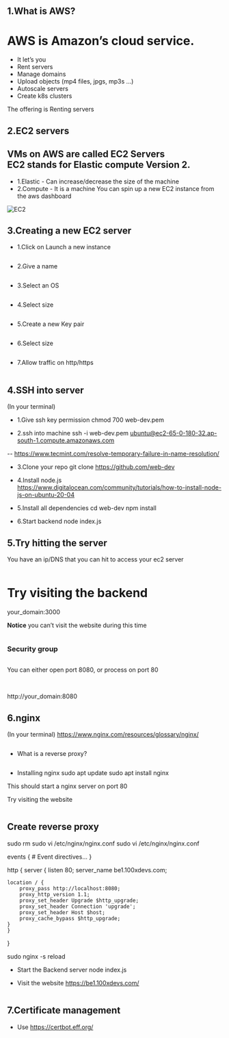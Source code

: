 ## 1.What is AWS?

<h1>AWS is Amazon’s cloud service.</h1>

- It let’s you 
- Rent servers
- Manage domains
- Upload objects (mp4 files, jpgs, mp3s …)
- Autoscale servers
- Create k8s clusters

</h3>
The offering is Renting servers
<h3>

## 2.EC2 servers

<h2>VMs on AWS are called EC2 Servers<br>
EC2 stands for Elastic compute Version 2.</h2>

- 1.Elastic - Can increase/decrease the size of the machine
- 2.Compute - It is a machine
You can spin up a new EC2 instance from the aws dashboard

<img src="https://www.notion.so/image/https%3A%2F%2Fprod-files-secure.s3.us-west-2.amazonaws.com%2F085e8ad8-528e-47d7-8922-a23dc4016453%2Ff0ee3fa6-e989-4982-a580-e8039c48ae62%2FScreenshot_2024-02-11_at_6.33.46_AM.png?table=block&id=3dc2315f-4c68-4d34-995e-c56ba0d08feb&cache=v2" alt="EC2">

## 3.Creating a new EC2 server

- 1.Click on Launch a new instance

<img src="https://www.notion.so/image/https%3A%2F%2Fprod-files-secure.s3.us-west-2.amazonaws.com%2F085e8ad8-528e-47d7-8922-a23dc4016453%2Fce12b6eb-5d32-4cfa-bf79-049356382237%2FScreenshot_2024-02-11_at_6.35.37_AM.png?table=block&id=62284127-f634-49e1-8372-ae190cbe5e53&cache=v2" alt="">

- 2.Give a name 

<img src="https://www.notion.so/image/https%3A%2F%2Fprod-files-secure.s3.us-west-2.amazonaws.com%2F085e8ad8-528e-47d7-8922-a23dc4016453%2F99db06f8-46b8-4724-97b0-edf8eceddc2a%2FScreenshot_2024-02-11_at_6.40.08_AM.png?table=block&id=dc8d9b86-099f-43d9-b591-b73fba177838&cache=v2" alt="">

- 3.Select an OS

<img src="https://www.notion.so/image/https%3A%2F%2Fprod-files-secure.s3.us-west-2.amazonaws.com%2F085e8ad8-528e-47d7-8922-a23dc4016453%2F3d164ebc-9528-40fe-a313-669a9346657e%2FScreenshot_2024-02-11_at_6.40.15_AM.png?table=block&id=1b5a057c-15c7-4306-9c7c-b777110ce930&cache=v2" alt="">

- 4.Select size

<img src="https://www.notion.so/image/https%3A%2F%2Fprod-files-secure.s3.us-west-2.amazonaws.com%2F085e8ad8-528e-47d7-8922-a23dc4016453%2F4fad1e6c-5929-4619-87c9-6dd50bc4dc79%2FScreenshot_2024-02-11_at_6.41.19_AM.png?table=block&id=688a2e65-4d63-4976-a9e8-9b0a64038ae5&cache=v2" alt="">

- 5.Create a new Key pair

<img src="https://www.notion.so/image/https%3A%2F%2Fprod-files-secure.s3.us-west-2.amazonaws.com%2F085e8ad8-528e-47d7-8922-a23dc4016453%2Fb988d06e-447a-476f-9599-b1b98a561f11%2FScreenshot_2024-02-11_at_6.42.11_AM.png?table=block&id=1f313b84-ebcc-4ac1-a118-7abcd4f33e13&cache=v2" alt="">


- 6.Select size

<img src="https://www.notion.so/image/https%3A%2F%2Fprod-files-secure.s3.us-west-2.amazonaws.com%2F085e8ad8-528e-47d7-8922-a23dc4016453%2F4f28c0ac-7f35-4200-a0e6-21df5ac982b3%2FScreenshot_2024-02-11_at_6.38.05_AM.png?table=block&id=f32975d3-a6ee-4a3b-a666-33eb338ff4fe&cache=v2" alt="">

- 7.Allow traffic on http/https

<img src="https://www.notion.so/image/https%3A%2F%2Fprod-files-secure.s3.us-west-2.amazonaws.com%2F085e8ad8-528e-47d7-8922-a23dc4016453%2Faa98e7a1-aedf-4a1a-8e53-edb938b1b476%2FScreenshot_2024-02-11_at_6.37.57_AM.png?table=block&id=7f497c85-0715-467d-adcf-1bfc99fe7791&cache=v2" alt="">

## 4.SSH into server
(In your terminal)
- 1.Give ssh key  permission
chmod 700 web-dev.pem

- 2.ssh into machine
ssh -i web-dev.pem ubuntu@ec2-65-0-180-32.ap-south-1.compute.amazonaws.com

--  https://www.tecmint.com/resolve-temporary-failure-in-name-resolution/

- 3.Clone your repo
git clone https://github.com/web-dev

- 4.Install node.js
https://www.digitalocean.com/community/tutorials/how-to-install-node-js-on-ubuntu-20-04

- 5.Install all dependencies
cd web-dev
npm install

- 6.Start backend
node index.js

## 5.Try hitting the server
You have an ip/DNS that you can hit to access your ec2 server

<img src="https://www.notion.so/image/https%3A%2F%2Fprod-files-secure.s3.us-west-2.amazonaws.com%2F085e8ad8-528e-47d7-8922-a23dc4016453%2Fc937d600-8c4e-4c69-8f94-b08d7f47b6af%2FScreenshot_2024-02-11_at_6.54.09_AM.png?table=block&id=39e74650-04ba-490c-9c29-f99dad477d0e&cache=v2" alt="">

<h1>Try visiting the backend</h1>
your_domain:3000

<b>Notice</b> you can’t visit the website during this time

<img src="https://www.notion.so/image/https%3A%2F%2Fprod-files-secure.s3.us-west-2.amazonaws.com%2F085e8ad8-528e-47d7-8922-a23dc4016453%2F90f755af-9a75-4875-a126-1410feef6917%2FScreenshot_2024-02-11_at_6.57.17_AM.png?table=block&id=334e0f49-6d1e-4eeb-bb9d-405efa43671e&cache=v2" alt="">

<h3>Security group</h3>

<img src="https://www.notion.so/image/https%3A%2F%2Fprod-files-secure.s3.us-west-2.amazonaws.com%2F085e8ad8-528e-47d7-8922-a23dc4016453%2F1b991aa0-bc28-4642-83b9-5101a4ba4f4d%2FScreenshot_2024-02-11_at_6.59.14_AM.png?table=block&id=45e8ee3d-7edd-4160-85c5-dccc8abb6df8&cache=v2" alt="">

You can either open port 8080, or process on port 80

<img src="https://www.notion.so/image/https%3A%2F%2Fprod-files-secure.s3.us-west-2.amazonaws.com%2F085e8ad8-528e-47d7-8922-a23dc4016453%2Febe18a38-147c-4866-9a30-71bace5a829c%2FScreenshot_2024-02-11_at_7.01.21_AM.png?table=block&id=48e9db64-d800-4c6e-87e9-1b890aa215e3&cache=v2" alt="">

<img src="https://www.notion.so/image/https%3A%2F%2Fprod-files-secure.s3.us-west-2.amazonaws.com%2F085e8ad8-528e-47d7-8922-a23dc4016453%2F5cb4a372-d4db-4698-94c6-37ccaccf9fab%2FScreenshot_2024-02-11_at_7.02.59_AM.png?table=block&id=0c572982-e36c-4658-934d-6753620b7f93&cache=v2" alt="">

http://your_domain:8080

## 6.nginx
(In your terminal)
https://www.nginx.com/resources/glossary/nginx/

<img src="https://www.notion.so/image/https%3A%2F%2Fprod-files-secure.s3.us-west-2.amazonaws.com%2F085e8ad8-528e-47d7-8922-a23dc4016453%2F0263a8e2-e824-45b1-901c-34b635308f87%2FScreenshot_2024-02-11_at_7.05.48_AM.png?table=block&id=ff5b15cd-c123-4238-a3bb-aada54dd8407&cache=v2" alt="">

- What is a reverse proxy?

<img src="https://www.notion.so/image/https%3A%2F%2Fprod-files-secure.s3.us-west-2.amazonaws.com%2F085e8ad8-528e-47d7-8922-a23dc4016453%2F2f9a47c6-e0ae-4819-a24e-f9110af8afd6%2FScreenshot_2024-02-11_at_7.12.50_AM.png?table=block&id=e8fc9376-df68-4487-8363-6a3aa4a8ebd8&cache=v2" alt="">

- Installing nginx
sudo apt update
sudo apt install nginx

This should start a nginx server on port 80

Try visiting the website

<img src="https://www.notion.so/image/https%3A%2F%2Fprod-files-secure.s3.us-west-2.amazonaws.com%2F085e8ad8-528e-47d7-8922-a23dc4016453%2Fbc6b7e9a-9119-43d1-bebf-b870fecf66bf%2FScreenshot_2024-02-11_at_8.24.36_AM.png?table=block&id=06f6c8ad-ebd4-485b-ad72-9be5f4b6d6da&cache=v2" alt="">

<h2>Create reverse proxy</h2>
sudo rm sudo vi /etc/nginx/nginx.conf
sudo vi /etc/nginx/nginx.conf

events {
    # Event directives...
}

http {
	server {
    listen 80;
    server_name be1.100xdevs.com;

    location / {
        proxy_pass http://localhost:8080;
        proxy_http_version 1.1;
        proxy_set_header Upgrade $http_upgrade;
        proxy_set_header Connection 'upgrade';
        proxy_set_header Host $host;
        proxy_cache_bypass $http_upgrade;
    }
	}
}

sudo nginx -s reload

- Start the Backend server
node index.js

- Visit the website
https://be1.100xdevs.com/

<img src="https://www.notion.so/image/https%3A%2F%2Fprod-files-secure.s3.us-west-2.amazonaws.com%2F085e8ad8-528e-47d7-8922-a23dc4016453%2F6f3c6675-2178-43e1-bbfe-a90e391db2f4%2FScreenshot_2024-02-11_at_8.50.59_AM.png?table=block&id=8a6d5e90-7897-498b-bdd3-bc2ab958c683&cache=v2" alt="">

## 7.Certificate management
- Use https://certbot.eff.org/